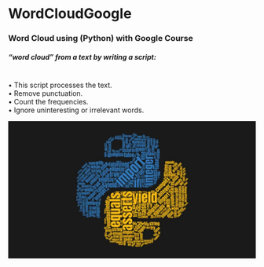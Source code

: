 # WordCloudGoogle
<h3>Word Cloud using (Python) with Google Course</h3>
<h5>“word cloud” from a text by writing a script:</h5>
<p>
<br>• This script processes the text.
<br>• Remove punctuation.
<br>• Count the frequencies.
<br>• Ignore uninteresting or irrelevant words.
  </p>
<img src="py.jpg" alt="word cloud using python" >
